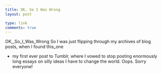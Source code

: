 ```yaml
---
title: OK, So I Was Wrong
layout: post

type: link
comments: true
---
```


OK,_So_I_Was_Wrong
So I was just flipping through my archives of blog posts, when I found this_one
- my first ever post to Tumblr, where I vowed to stop posting enormously long
essays on silly ideas I have to change the world.
Oops.
Sorry everyone!


